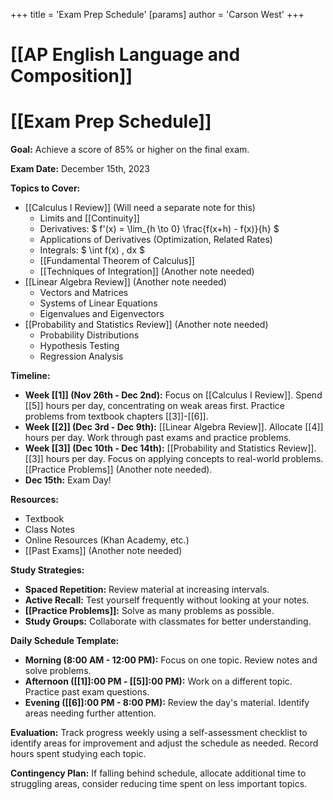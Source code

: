 +++
 title = 'Exam Prep Schedule'
[params]
	author = 'Carson West'
+++
# [[AP English Language and Composition]]
# [[Exam Prep Schedule]]

**Goal:** Achieve a score of 85% or higher on the final exam.

**Exam Date:** December 15th, 2023


**Topics to Cover:**

* [[Calculus I Review]]  (Will need a separate note for this)
    * Limits and [[Continuity]]
    * Derivatives:  $ f'(x) = \lim_{h \to 0} \frac{f(x+h) - f(x)}{h} $ 
    * Applications of Derivatives (Optimization, Related Rates)
    * Integrals:  $ \int f(x) \, dx $ 
    * [[Fundamental Theorem of Calculus]]
    * [[Techniques of Integration]] (Another note needed)
* [[Linear Algebra Review]] (Another note needed)
    * Vectors and Matrices
    * Systems of Linear Equations
    * Eigenvalues and Eigenvectors
* [[Probability and Statistics Review]] (Another note needed)
    * Probability Distributions
    * Hypothesis Testing
    * Regression Analysis


**Timeline:**

* **Week [[1]] (Nov 26th - Dec 2nd):** Focus on [[Calculus I Review]].  Spend [[5]] hours per day, concentrating on weak areas first.  Practice problems from textbook chapters [[3]]-[[6]].
* **Week [[2]] (Dec 3rd - Dec 9th):** [[Linear Algebra Review]].  Allocate [[4]] hours per day.  Work through past exams and practice problems.
* **Week [[3]] (Dec 10th - Dec 14th):** [[Probability and Statistics Review]]. [[3]] hours per day. Focus on applying concepts to real-world problems. [[Practice Problems]] (Another note needed).
* **Dec 15th:** Exam Day!


**Resources:**

* Textbook
* Class Notes
* Online Resources (Khan Academy, etc.)
* [[Past Exams]] (Another note needed)


**Study Strategies:**

* **Spaced Repetition:** Review material at increasing intervals.
* **Active Recall:** Test yourself frequently without looking at your notes.
* **[[Practice Problems]]:** Solve as many problems as possible.
* **Study Groups:** Collaborate with classmates for better understanding.

**Daily Schedule Template:**

* **Morning (8:00 AM - 12:00 PM):** Focus on one topic. Review notes and solve problems.
* **Afternoon ([[1]]:00 PM - [[5]]:00 PM):** Work on a different topic. Practice past exam questions.
* **Evening ([[6]]:00 PM - 8:00 PM):** Review the day's material. Identify areas needing further attention.


**Evaluation:**  Track progress weekly using a self-assessment checklist to identify areas for improvement and adjust the schedule as needed.  Record hours spent studying each topic.


**Contingency Plan:** If falling behind schedule, allocate additional time to struggling areas, consider reducing time spent on less important topics.
